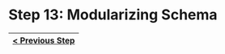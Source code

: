 # Step 13: Modularizing Schema

[//]: # (head-end)




[//]: # (foot-start)

[{]: <helper> (navStep)

| [< Previous Step](https://github.com/Urigo/WhatsApp-Clone-Server/tree/master@0.1.0/.tortilla/manuals/views/step12.md) |
|:----------------------|

[}]: #
